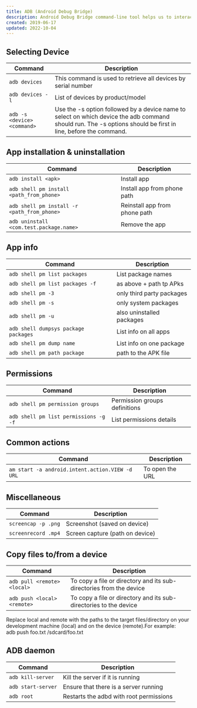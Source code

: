 ```yaml
---
title: ADB (Android Debug Bridge)
description: Android Debug Bridge command-line tool helps us to interact with connected Android device/ Emulator. We can install, debug apps using ADB
created: 2019-06-17
updated: 2022-10-04
---
```


## Selecting Device

|Command|Description|
|---|---|
|`adb devices`|This command is used to retrieve all devices by serial number|
|`adb devices -l`|List of devices by product/model|
|`adb -s <device> <command>`|Use the -s option followed by a device name to select on which device the adb command should run. The -s options should be first in line, before the command.|

## App installation & uninstallation
|Command|Description|
|---|---|
|`adb install <apk>`|Install app|
|`adb shell pm install <path_from_phone>`|Install app from phone path|
|`adb shell pm install -r <path_from_phone>`|Reinstall app from phone path|
|`adb uninstall <com.test.package.name>`|Remove the app|

## App info 
|Command|Description|
|---|---|
|`adb shell pm list packages`|List package names|
|`adb shell pm list packages -f`|as above + path tp APks|
|`adb shell pm -3`| only third party packages|
|`adb shell pm -s`|only system packages|
|`adb shell pm -u`|also uninstalled packages|
|`adb shell dumpsys package packages`|List info on all apps|
|`adb shell pm dump name`|List info on one package|
|`adb shell pm path package`|path to the APK file|


## Permissions
|Command|Description|
|---|---|
|`adb shell pm permission groups`|Permission groups definitions|
|`adb shell pm list permissions -g -f`|List permissions details|


## Common actions
|Command|Description|
|---|---|
|`am start -a android.intent.action.VIEW -d URL`|To open the URL|


## Miscellaneous
|Command|Description|
|---|---|
|`screencap -p .png`|Screenshot (saved on device)|
|`screenrecord .mp4`|Screen capture (path on device)|

## Copy files to/from a device
|Command|Description|
|---|---|
|`adb pull <remote> <local>`|To copy a file or directory and its sub-directories from the device|
|`adb push <local> <remote>`|To copy a file or directory and its sub-directories to the device|

Replace local and remote with the paths to the target files/directory on your development machine (local) and on the device (remote).For example:<br />
adb push foo.txt /sdcard/foo.txt

## ADB daemon
|Command|Description|
|---|---|
|`adb kill-server`|Kill the server if it is running|
|`adb start-server`|Ensure that there is a server running|
|`adb root`|Restarts the adbd with root permissions|



